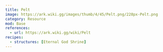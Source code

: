 ```yaml
---
title: Pelt
image: https://ark.wiki.gg/images/thumb/4/45/Pelt.png/228px-Pelt.png
category: Resource
mod: Base
references:
  - url: https://ark.wiki.gg/wiki/Pelt
recipes:
  - structures: [Eternal God Shrine]
---
```

